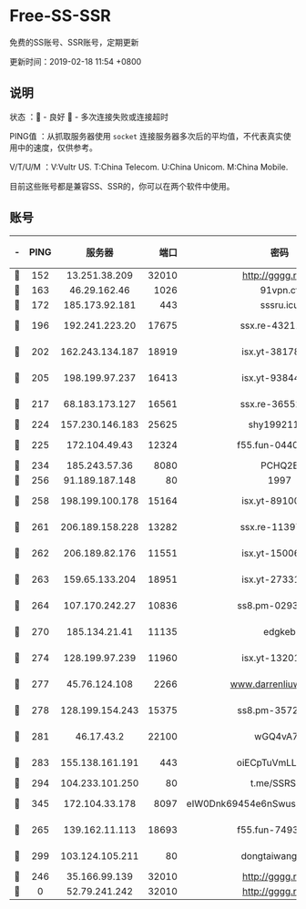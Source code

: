 # Free-SS-SSR

免费的SS账号、SSR账号，定期更新

更新时间：2019-02-18 11:54 +0800

## 说明

状态     ：🙂 - 良好 🙁 - 多次连接失败或连接超时

PING值   ：从抓取服务器使用 `socket` 连接服务器多次后的平均值，不代表真实使用中的速度，仅供参考。

V/T/U/M  ：V:Vultr US. T:China Telecom. U:China Unicom. M:China Mobile.

目前这些账号都是兼容SS、SSR的，你可以在两个软件中使用。

## 账号

|-|PING|服务器|端口|密码|加密方式|区域|V/T/U/M|
|:----:|:----:|:-----:|-----:|:----:|:----:|:----:|:----:|
|🙂|152|13.251.38.209|32010|http://gggg.rocks|chacha20|SG|10↑/10↑/10↑/9↑|
|🙂|163|46.29.162.46|1026|91vpn.cf|rc4-md5|RU|10↑/9↑/10↑/10↑|
|🙂|172|185.173.92.181|443|sssru.icu|rc4-md5|RU|10↑/9↑/10↑/10↑|
|🙂|196|192.241.223.20|17675|ssx.re-43211385|aes-256-cfb|US|10↑/10↑/10↑/10↑|
|🙂|202|162.243.134.187|18919|isx.yt-38178502|aes-256-cfb|US|10↑/10↑/10↑/10↑|
|🙂|205|198.199.97.237|16413|isx.yt-93844031|aes-256-cfb|US|10↑/10↑/10↑/10↑|
|🙂|217|68.183.173.127|16561|ssx.re-36552338|aes-256-cfb|US|10↑/10↑/10↑/10↑|
|🙂|224|157.230.146.183|25625|shy19921124|rc4-md5|US|10↑/10↑/10↑/10↑|
|🙂|225|172.104.49.43|12324|f55.fun-04402862|aes-256-cfb|SG|10↑/10↑/10↑/10↑|
|🙂|234|185.243.57.36|8080|PCHQ2E|rc4-md5|US|10↑/10↑/10↑/9↑|
|🙂|256|91.189.187.148|80|1997|chacha20|US|9↑/9↑/8↑/9↑|
|🙂|258|198.199.100.178|15164|isx.yt-89100403|aes-256-cfb|US|10↑/10↑/10↑/10↑|
|🙂|261|206.189.158.228|13282|ssx.re-11397366|aes-256-cfb|SG|10↑/10↑/10↑/10↑|
|🙂|262|206.189.82.176|11551|isx.yt-15006347|aes-256-cfb|SG|10↑/10↑/10↑/10↑|
|🙂|263|159.65.133.204|18951|isx.yt-27331929|aes-256-cfb|SG|10↑/10↑/10↑/10↑|
|🙂|264|107.170.242.27|10836|ss8.pm-02934993|aes-256-cfb|US|10↑/10↑/10↑/10↑|
|🙂|270|185.134.21.41|11135|edgkeb|aes-256-cfb|GB|10↑/10↑/10↑/10↑|
|🙂|274|128.199.97.239|11960|isx.yt-13201034|aes-256-cfb|SG|10↑/10↑/10↑/10↑|
|🙂|277|45.76.124.108|2266|www.darrenliuwei.com|aes-256-cfb|AU|10↑/10↑/10↑/10↑|
|🙂|278|128.199.154.243|15375|ss8.pm-35729941|aes-256-cfb|SG|10↑/10↑/10↑/10↑|
|🙂|281|46.17.43.2|22100|wGQ4vA7D|aes-256-gcm|RU|4↓/10↑/10↑/10↑|
|🙂|283|155.138.161.191|443|oiECpTuVmLLxk4Ts|aes-256-cfb|US|8↑/10↑/10↑/10↑|
|🙂|294|104.233.101.250|80|t.me/SSRSUB|rc4-md5|CA|10↑/10↑/10↑/10↑|
|🙂|345|172.104.33.178|8097|eIW0Dnk69454e6nSwuspv9DmS201tQ0D|aes-256-cfb|SG|10↑/10↑/10↑/10↑|
|🙂|265|139.162.11.113|18693|f55.fun-74935090|aes-256-cfb|SG|10↑/10↑/10↑/10↑|
|🙂|299|103.124.105.211|80|dongtaiwang.com|aes-256-cfb|US|9↑/10↑/10↑/10↑|
|🙁|246|35.166.99.139|32010|http://gggg.rocks|chacha20|US|10↑/10↑/9↑/10↑|
|🙁|0|52.79.241.242|32010|http://gggg.rocks|chacha20|KR|8↓/10↑/10↑/9↑|
